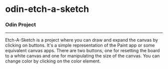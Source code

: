 # odin-etch-a-sketch

### Odin Project
<hr>

Etch-A-Sketch is a project where you can draw and expand the canvas by clicking on buttons. It's a simple representation of the Paint app or some equivalent canvas apps. There are two buttons, one for resetting the board to a white canvas and one for manipulating the size of the canvas. You can change color by clicking on the color element. 